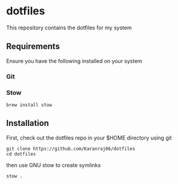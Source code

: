 # dotfiles

This repository contains the dotfiles for my system

## Requirements

Ensure you have the following installed on your system

### Git

### Stow

```
brew install stow
```

## Installation

First, check out the dotfiles repo in your $HOME directory using git

```
git clone https://github.com/Karanraj06/dotfiles
cd dotfiles
```

then use GNU stow to create symlinks

```
stow .
```